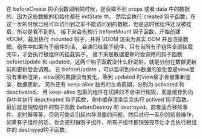 在 beforeCreate 钩子函数调用的时候，是获取不到 props 或者 data 中的数据的，因为这些数据的初始化都在 initState 中。
然后会执行 created 钩子函数，在这一步的时候已经可以访问到之前不能访问到的数据，但是这时候组件还没被挂载，所以是看不到的。
接下来会先执行 beforeMount 钩子函数，开始创建 VDOM，最后执行 mounted 钩子，并将 VDOM 渲染为真实 DOM 并且渲染数据。组件中如果有子组件的话，
会递归挂载子组件，只有当所有子组件全部挂载完毕，才会执行根组件的挂载钩子。
接下来是数据更新时会调用的钩子函数 beforeUpdate 和 updated，这两个钩子函数没什么好说的，就是分别在数据更新前和更新后会调用。 
在 beforeUpdate ，可以监听到data数据的变化但是view层没有重新渲染，view层的数据没有变化。等到 updated 时view层才会被重新渲染，数据更新。
另外还有 keep-alive 独有的生命周期，分别为 activated 和 deactivated。
用 keep-alive 包裹的组件在切换时不会进行销毁，而是缓存到内存中并执行
deactivated 钩子函数，命中缓存渲染后会执行 actived 钩子函数。
最后就是销毁组件的钩子函数 beforeDestroy 和 destroyed。前者适合移除事件、定时器等等，否则可能会引起内存泄露的问题。然后进行一系列的销毁操作，
如果有子组件的话，也会递归销毁子组件，所有子组件都销毁完毕后才会执行根组件的 destroyed钩子函数。